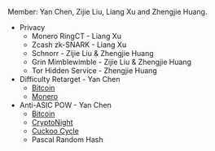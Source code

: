 Member: Yan Chen, Zijie Liu, Liang Xu and Zhengjie Huang.

- Privacy
  - Monero RingCT - Liang Xu
  - Zcash zk-SNARK - Liang Xu
  - Schnorr - Zijie Liu & Zhengjie Huang
  - Grin Mimblewimble - Zijie Liu & Zhengjie Huang
  - Tor Hidden Service - Zhengjie Huang
- Difficulty Retarget - Yan Chen
  - [Bitcoin](./btc.md)
  - [Monero](./monero.md)
- Anti-ASIC POW - Yan Chen
  - [Bitcoin](./btc.md)
  - [CryptoNight](./monero.md)
  - [Cuckoo Cycle](./cuckoo.md)
  - Pascal Random Hash
